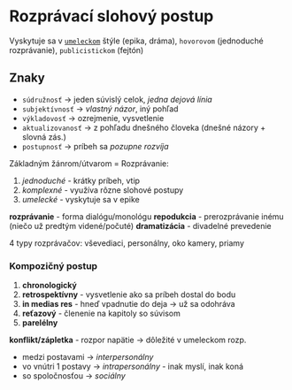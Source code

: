 # Rozprávací slohový postup
Vyskytuje sa v [`umeleckom`](umelecký-štýl.md) štýle (epika, dráma), `hovorovom` (jednoduché rozprávanie), `publicistickom` (fejtón)

## Znaky
- `súdružnosť` -> jeden súvislý celok, *jedna dejová línia*
- `subjektívnosť` -> *vlastný názor*, iný pohľad
- `výkladovosť` -> ozrejmenie, vysvetlenie
- `aktualizovanosť` -> z pohľadu dnešného človeka (dnešné názory + slovná zás.)
- `postupnosť` -> príbeh sa *pozupne rozvíja*

Základným žánrom/útvarom = Rozprávanie:
 1. *jednoduché* - krátky príbeh, vtip
 2. *komplexné* - využíva rôzne slohové postupy
 3. *umelecké* - vyskytuje sa v epike

**rozprávanie** - forma dialógu/monológu
**repodukcia** - prerozprávanie inému (niečo už predtým videné/počuté)
**dramatizácia** - divadelné prevedenie

4 typy rozprávačov: vševediaci, personálny, oko kamery, priamy

### Kompozičný postup
1. **chronologický**
2. **retrospektívny** - vysvetlenie ako sa príbeh dostal do bodu
3. **in medias res** - hneď vpadnutie do deja -> už sa odohráva
4. **reťazový** - členenie na kapitoly so súvisom
5. **parelélny**

**konflikt/zápletka** - rozpor napätie -> dôležité v umeleckom rozp.
 - medzi postavami -> *interpersonálny*
 - vo vnútri 1 postavy -> *intrapersonálny* - inak myslí, inak koná
 - so spoločnosťou -> *sociálny*